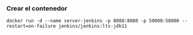 ### Crear el contenedor

```
docker run -d --name server-jenkins -p 8080:8080 -p 50000:50000 --restart=on-failure jenkins/jenkins:lts-jdk11
```
